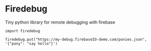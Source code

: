 Firedebug
=========

Tiny python library for remote debugging with firebase


    import firedebug
    
    firedebug.put("https://my-debug.firebaseIO-demo.com/ponies.json", '{"pony": "say hello"}')
